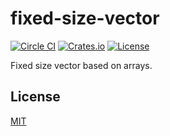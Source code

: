 # fixed-size-vector

[![Circle CI](https://img.shields.io/circleci/project/github/raviqqe/fixed-size-vector.svg?style=flat-square)](https://circleci.com/gh/raviqqe/fixed-size-vector)
[![Crates.io](https://img.shields.io/crates/v/fixed-size-vector.svg?style=flat-square)](https://crates.io/crates/fixed-size-vector)
[![License](https://img.shields.io/github/license/raviqqe/fixed-size-vector.svg?style=flat-square)](https://opensource.org/licenses/MIT)

Fixed size vector based on arrays.

## License

[MIT](LICENSE)
